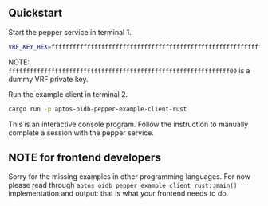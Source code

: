 ## Quickstart

Start the pepper service in terminal 1.
```bash
VRF_KEY_HEX=ffffffffffffffffffffffffffffffffffffffffffffffffffffffffffffff00 cargo run -p aptos-oidb-pepper-service
```
NOTE: `ffffffffffffffffffffffffffffffffffffffffffffffffffffffffffffff00` is a dummy VRF private key.

Run the example client in terminal 2.
```bash
cargo run -p aptos-oidb-pepper-example-client-rust
```
This is an interactive console program.
Follow the instruction to manually complete a session with the pepper service.

## NOTE for frontend developers
Sorry for the missing examples in other programming languages.
For now please read through `aptos_oidb_pepper_example_client_rust::main()` implementation and output:
that is what your frontend needs to do.
